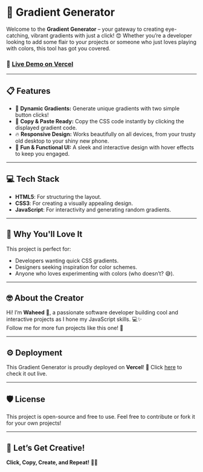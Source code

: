 # 🌈 Gradient Generator  

Welcome to the **Gradient Generator** – your gateway to creating eye-catching, vibrant gradients with just a click! 😍 Whether you’re a developer looking to add some flair to your projects or someone who just loves playing with colors, this tool has got you covered.  

### 🚀 [Live Demo on Vercel](https://gradient-generator-weld.vercel.app/)  

---

## 📋 Features  
- 🎨 **Dynamic Gradients:** Generate unique gradients with two simple button clicks!  
- 💾 **Copy & Paste Ready:** Copy the CSS code instantly by clicking the displayed gradient code.  
- 🔥 **Responsive Design:** Works beautifully on all devices, from your trusty old desktop to your shiny new phone.  
- 🌟 **Fun & Functional UI:** A sleek and interactive design with hover effects to keep you engaged.  

---

## 💻 Tech Stack  
- **HTML5**: For structuring the layout.  
- **CSS3**: For creating a visually appealing design.  
- **JavaScript**: For interactivity and generating random gradients.  

---

## 🤩 Why You'll Love It  
This project is perfect for:  
- Developers wanting quick CSS gradients.  
- Designers seeking inspiration for color schemes.  
- Anyone who loves experimenting with colors (who doesn’t? 😅).  

---

## 🤓 About the Creator  
Hi! I’m **Waheed** 👋, a passionate software developer building cool and interactive projects as I hone my JavaScript skills. 💻✨  
Follow me for more fun projects like this one! 🚀  

---

## ⚙️ Deployment  
This Gradient Generator is proudly deployed on **Vercel**! 🚀 Click [here](https://gradient-generator-weld.vercel.app/) to check it out live.  

---

## 🛡️ License  
This project is open-source and free to use. Feel free to contribute or fork it for your own projects!  

---

## 🥳 Let’s Get Creative!  
**Click, Copy, Create, and Repeat!** 🌈✨  

